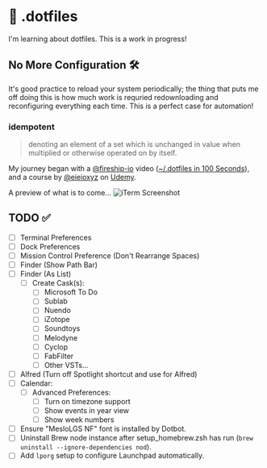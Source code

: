 # 🔧 .dotfiles

I'm learning about dotfiles. This is a work in progress!

## No More Configuration 🛠️

It's good practice to reload your system periodically; the thing that puts me off doing this is how much work is requried redownloading and reconfiguring everything each time. This is a perfect case for automation!

### idempotent

> denoting an element of a set which is unchanged in value when multiplied or otherwise operated on by itself.

My journey began with a [@fireship-io](https://github.com/fireship-io) video ([~/.dotfiles in 100 Seconds](https://youtu.be/r_MpUP6aKiQ)), and a course by [@eieioxyz](https://github.com/eieioxyz) on [Udemy](https://www.udemy.com/share/1043Ta3@hjXwP3uCJlmKqwco8k_3tBHNY9Sue8EcuuWg63c0ROr8UpThvqBfxhlE4IT4CTK_/).

A preview of what is to come...
![iTerm Screenshot](/resources/images/iTerm.gif)

## TODO ✅

- [ ] Terminal Preferences
- [ ] Dock Preferences
- [ ] Mission Control Preference (Don't Rearrange Spaces)
- [ ] Finder (Show Path Bar)
- [ ] Finder (As List)
  - [ ] Create Cask(s):
    - [ ] Microsoft To Do
    - [ ] Sublab
    - [ ] Nuendo
    - [ ] iZotope
    - [ ] Soundtoys
    - [ ] Melodyne
    - [ ] Cyclop
    - [ ] FabFilter
    - [ ] Other VSTs...
- [ ] Alfred (Turn off Spotlight shortcut and use for Alfred)
- [ ] Calendar:
  - [ ] Advanced Preferences:
    - [ ] Turn on timezone support
    - [ ] Show events in year view
    - [ ] Show week numbers
- [ ] Ensure "MesloLGS NF" font is installed by Dotbot.
- [ ] Uninstall Brew node instance after setup_homebrew.zsh has run (`brew uninstall --ignore-dependencies nod`).
- [ ] Add `lporg` setup to configure Launchpad automatically.

